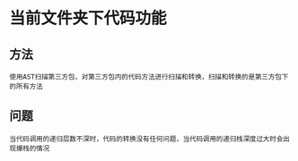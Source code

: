 # 当前文件夹下代码功能

## 方法

    使用AST扫描第三方包，对第三方包内的代码方法进行扫描和转换，扫描和转换的是第三方包下的所有方法

## 问题

    当代码调用的递归层数不深时，代码的转换没有任何问题，当代码调用的递归栈深度过大时会出现爆栈的情况

